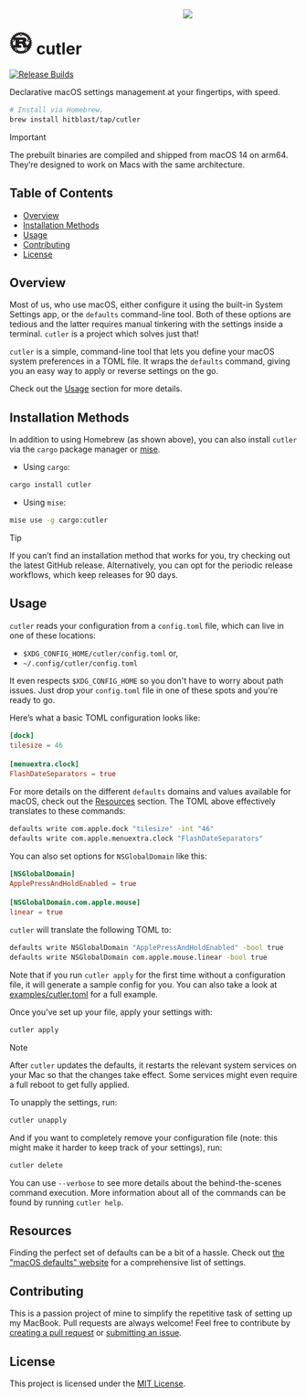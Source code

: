 <img src="https://github.com/hitblast/cutler/blob/v0.1.0/assets/logo.png" width="200px" align="right">

# <img src="https://raw.githubusercontent.com/github/explore/80688e429a7d4ef2fca1e82350fe8e3517d3494d/topics/rust/rust.png" width="40px"> cutler

[![Release Builds](https://github.com/hitblast/cutler/actions/workflows/release.yml/badge.svg)](https://github.com/hitblast/cutler/actions/workflows/release.yml)

Declarative macOS settings management at your fingertips, with speed. <br>

```bash
# Install via Homebrew.
brew install hitblast/tap/cutler
```

> [!IMPORTANT]
> The prebuilt binaries are compiled and shipped from macOS 14 on arm64.
> They’re designed to work on Macs with the same architecture.

## Table of Contents

- [Overview](#overview)
- [Installation Methods](installation-methods)
- [Usage](#usage)
- [Contributing](#contributing)
- [License](#license)

## Overview

Most of us, who use macOS, either configure it using the built-in System
Settings app, or the `defaults` command-line tool. Both of these options are
tedious and the latter requires manual tinkering with the settings inside a
terminal. `cutler` is a project which solves just that!

`cutler` is a simple, command-line tool that lets you define your macOS system
preferences in a TOML file. It wraps the `defaults` command, giving you an easy
way to apply or reverse settings on the go.

Check out the [Usage](#usage) section for more details.

## Installation Methods

In addition to using Homebrew (as shown above), you can also install `cutler`
via the `cargo` package manager or [mise](https://mise.jdx.dev).

- Using `cargo`:

```bash
cargo install cutler
```

- Using `mise`:

```bash
mise use -g cargo:cutler
```

> [!TIP]
> If you can’t find an installation method that works for you, try checking out the latest GitHub release.
> Alternatively, you can opt for the periodic release workflows, which keep releases for 90 days.

## Usage

`cutler` reads your configuration from a `config.toml` file, which can live in one of these locations:

- `$XDG_CONFIG_HOME/cutler/config.toml` or,
- `~/.config/cutler/config.toml`

It even respects `$XDG_CONFIG_HOME` so you don't have to worry about path
issues. Just drop your `config.toml` file in one of these spots and you're ready
to go.

Here’s what a basic TOML configuration looks like:

```toml
[dock]
tilesize = 46

[menuextra.clock]
FlashDateSeparators = true
```

For more details on the different `defaults` domains and values available for
macOS, check out the [Resources](#resources) section. The TOML above effectively
translates to these commands:

```bash
defaults write com.apple.dock "tilesize" -int "46"
defaults write com.apple.menuextra.clock "FlashDateSeparators"
```

You can also set options for `NSGlobalDomain` like this:

```toml
[NSGlobalDomain]
ApplePressAndHoldEnabled = true

[NSGlobalDomain.com.apple.mouse]
linear = true
```

`cutler` will translate the following TOML to:

```bash
defaults write NSGlobalDomain "ApplePressAndHoldEnabled" -bool true
defaults write NSGlobalDomain com.apple.mouse.linear -bool true
```

Note that if you run `cutler apply` for the first time without a configuration
file, it will generate a sample config for you. You can also take a look at
[examples/cutler.toml](https://github.com/hitblast/cutler/blob/main/examples/cutler.toml)
for a full example.

Once you’ve set up your file, apply your settings with:

```bash
cutler apply
```

> [!NOTE]
> After `cutler` updates the defaults, it restarts the relevant system services on your Mac so that the changes take effect.
> Some services might even require a full reboot to get fully applied.

To unapply the settings, run:

```bash
cutler unapply
```

And if you want to completely remove your configuration file (note: this might
make it harder to keep track of your settings), run:

```bash
cutler delete
```

You can use `--verbose` to see more details about the behind-the-scenes command
execution. More information about all of the commands can be found by running
`cutler help`.

## Resources

Finding the perfect set of defaults can be a bit of a hassle. Check out [the
"macOS defaults" website](https://macos-defaults.com/) for a comprehensive list
of settings.

## Contributing

This is a passion project of mine to simplify the repetitive task of setting up
my MacBook. Pull requests are always welcome! Feel free to contribute by
[creating a pull request]() or [submitting an issue]().

## License

This project is licensed under the [MIT License](https://github.com/hitblast/cutler/blob/main/LICENSE).
